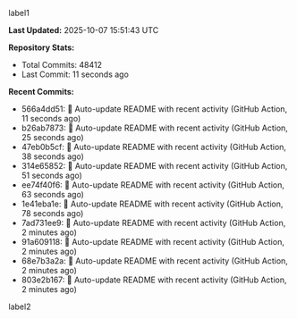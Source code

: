 
label1 
<!-- ACTIVITY_START -->
**Last Updated:** 2025-10-07 15:51:43 UTC

**Repository Stats:**
- Total Commits: 48412
- Last Commit: 11 seconds ago

**Recent Commits:**
- 566a4dd51: 🤖 Auto-update README with recent activity (GitHub Action, 11 seconds ago)
- b26ab7873: 🤖 Auto-update README with recent activity (GitHub Action, 25 seconds ago)
- 47eb0b5cf: 🤖 Auto-update README with recent activity (GitHub Action, 38 seconds ago)
- 314e65852: 🤖 Auto-update README with recent activity (GitHub Action, 51 seconds ago)
- ee74f40f6: 🤖 Auto-update README with recent activity (GitHub Action, 63 seconds ago)
- 1e41eba1e: 🤖 Auto-update README with recent activity (GitHub Action, 78 seconds ago)
- 7ad731ee9: 🤖 Auto-update README with recent activity (GitHub Action, 2 minutes ago)
- 91a609118: 🤖 Auto-update README with recent activity (GitHub Action, 2 minutes ago)
- 68e7b3a2a: 🤖 Auto-update README with recent activity (GitHub Action, 2 minutes ago)
- 803e2b167: 🤖 Auto-update README with recent activity (GitHub Action, 2 minutes ago)
<!-- ACTIVITY_END -->

label2

